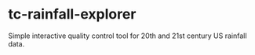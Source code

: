 # tc-rainfall-explorer
Simple interactive quality control tool for 20th and 21st century US rainfall data.
